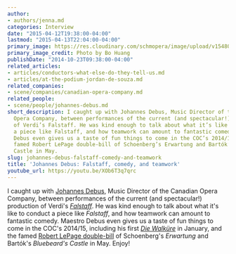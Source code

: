 ```yaml
---
author:
- authors/jenna.md
categories: Interview
date: "2015-04-12T19:38:00-04:00"
lastmod: "2015-04-13T22:04:00-04:00"
primary_image: https://res.cloudinary.com/schmopera/image/upload/v1548018926/media/2019/01/Debus.png
primary_image_credit: Photo by Bo Huang
publishDate: "2014-10-23T09:38:00-04:00"
related_articles:
- articles/conductors-what-else-do-they-tell-us.md
- articles/at-the-podium-jordan-de-souza.md
related_companies:
- scene/companies/canadian-opera-company.md
related_people:
- scene/people/johannes-debus.md
short_description: I caught up with Johannes Debus, Music Director of the Canadian
  Opera Company, between performances of the current (and spectacular!) production
  of Verdi’s Falstaff. He was kind enough to talk about what it’s like to conduct
  a piece like Falstaff, and how teamwork can amount to fantastic comedy. Maestro
  Debus even gives us a taste of fun things to come in the COC’s 2014/15,like the
  famed Robert LePage double-bill of Schoenberg’s Erwartung and Bartók’s Bluebeard’s
  Castle in May.
slug: johannes-debus-falstaff-comedy-and-teamwork
title: 'Johannes Debus: Falstaff, comedy, and teamwork'
youtube_url: https://youtu.be/XOb6T3q7qrc
---
```

I caught up with [Johannes Debus](http://www.coc.ca/AboutTheCOC/CompanyMembers/Orchestra/JohannesDebus.aspx), Music Director of the Canadian Opera Company, between performances of the current (and spectacular!) production of Verdi's _[Falstaff](http://www.coc.ca/PerformancesAndTickets/1415Season/Falstaff.aspx)_. He was kind enough to talk about what it's like to conduct a piece like _Falstaff_, and how teamwork can amount to fantastic comedy. Maestro Debus even gives us a taste of fun things to come in the COC's 2014/15, including his first [_Die Walküre_](http://www.coc.ca/PerformancesAndTickets/1415Season/DieWalkure.aspx) in January, and the famed [Robert LePage double-bill](http://www.coc.ca/PerformancesAndTickets/Subscriptions/1415DigitalBrochure/discover-the-season/Bluebeard.aspx) of Schoenberg's _Erwartung_ and Bartók's _Bluebeard's Castle_ in May. Enjoy!